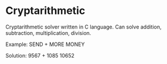# Cryptarithmetic

Cryptarithmetic solver written in C language. Can solve addition, subtraction, multiplication, division.

Example:
SEND
+
MORE
MONEY

Solution:
9567
+
1085
10652
